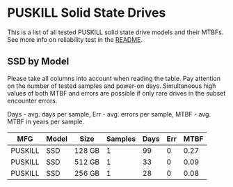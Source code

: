 PUSKILL Solid State Drives
==========================

This is a list of all tested PUSKILL solid state drive models and their MTBFs. See
more info on reliability test in the [README](https://github.com/linuxhw/SMART).

SSD by Model
------------

Please take all columns into account when reading the table. Pay attention on the
number of tested samples and power-on days. Simultaneous high values of both MTBF
and errors are possible if only rare drives in the subset encounter errors.

Days - avg. days per sample,
Err  - avg. errors per sample,
MTBF - avg. MTBF in years per sample.

| MFG       | Model              | Size   | Samples | Days  | Err   | MTBF |
|-----------|--------------------|--------|---------|-------|-------|------|
| PUSKILL   | SSD                | 128 GB | 1       | 99    | 0     | 0.27   |
| PUSKILL   | SSD                | 512 GB | 1       | 33    | 0     | 0.09   |
| PUSKILL   | SSD                | 256 GB | 1       | 28    | 0     | 0.08   |
